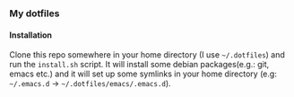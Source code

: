 ### My dotfiles

#### Installation

Clone this repo somewhere in your home directory (I use `~/.dotfiles`) and run the `install.sh` script.
It will install some debian packages(e.g.: git, emacs etc.) and it will set up some symlinks
in your home directory (e.g: `~/.emacs.d` → `~/.dotfiles/emacs/.emacs.d`).
